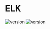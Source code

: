 # ELK
![version](https://img.shields.io/badge/OS-RHEL7.*-CB1B45)
![version](https://img.shields.io/badge/ELK-6.8.10-00BFB3)